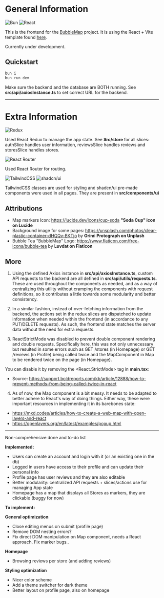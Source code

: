 # General Information

![Bun](https://img.shields.io/badge/Bun-%23000000.svg?style=for-the-badge&logo=bun&logoColor=white)
![React](https://img.shields.io/badge/react-%2320232a.svg?style=for-the-badge&logo=react&logoColor=%2361DAFB)

This is the frontend for the [BubbleMap](https://github.com/SebilleK/BubbleMap) project.
It is using the React + Vite template found [here](https://github.com/SebilleK/bun-shadcnreact).

Currently under development.

## Quickstart

```bash
bun i
bun run dev
```

Make sure the backend and the database are BOTH running.
See **src/api/axiosInstance.ts** to set correct URL for the backend.

---

# Extra Information

![Redux](https://img.shields.io/badge/redux-%23593d88.svg?style=for-the-badge&logo=redux&logoColor=white)

Used React Redux to manage the app state. See **Src/store** for all slices: authSlice handles user information, reviewsSlice handles reviews and storesSlice handles stores.

![React Router](https://img.shields.io/badge/React_Router-CA4245?style=for-the-badge&logo=react-router&logoColor=white)

Used React Router for routing.

![TailwindCSS](https://img.shields.io/badge/tailwindcss-%2338B2AC.svg?style=for-the-badge&logo=tailwind-css&logoColor=white)
![shadcn/ui](https://img.shields.io/badge/shadcn/ui%20%20-8A2BE2?link=https://ui.shadcn.com/)

TailwindCSS classes are used for styling and shadcn/ui pre-made components were used in all pages. They are present in **src/components/ui**

## Attributions

- Map markers Icon: https://lucide.dev/icons/cup-soda **"Soda Cup" icon on Lucide**
- Background image for some pages: https://unsplash.com/photos/clear-plastic-container-dHQQv-BKTjo by **Orimi Protograph on Unplash**
- Bubble Tea "BubbleMap" Logo: https://www.flaticon.com/free-icons/bubble-tea by **Luvdat on Flaticon**

## More

1. Using the defined Axios instance in **src/api/axiosInstance.ts**, custom API requests to the backend are all defined in **src/api/utils/requests.ts**. These are used throughout the components as needed, and as a way of centralizing this utility without cramping the components with request definitions, so it contributes a little towards some modularity and better consistency.

2. In a similar fashion, instead of over-fetching information from the backend, the actions set in the redux slices are dispatched to update information when needed within the frontend (in accordance to any PUT/DELETE requests). As such, the frontend state matches the server data without the need for extra requests.

3. ReactStrictMode was disabled to prevent double component rendering and double requests. Specifically here, this was not only unnecessary but resulted in some errors such as GET /stores (in Homepage) or GET /reviews (in Profile) being called twice and the MapComponent in Map to be rendered twice on the page (in Homepage).

You can disable it by removing the <React.StrictMode> tag in **main.tsx**:

- Source: https://support.boldreports.com/kb/article/12888/how-to-prevent-methods-from-being-called-twice-in-react

4. As of now, the Map component is a bit messy. It needs to be adapted to better adhere to React's way of doing things. Either way, these were important resources in implementing it in its barebones state:

- https://mxd.codes/articles/how-to-create-a-web-map-with-open-layers-and-react
- https://openlayers.org/en/latest/examples/popup.html

---

Non-comprehensive done and to-do list

**Implemented:**

- Users can create an account and login with it (or an existing one in the db)
- Logged in users have access to their profile and can update their personal info
- Profile page has user reviews and they are also editable
- Better modularity: centralized API requests + slices/actions use for managing App state
- Homepage has a map that displays all Stores as markers, they are clickable (buggy for now)

**To implement:**

**General optimization**

- Close editing menus on submit (profile page)
- Remove DOM nesting errors?
- Fix direct DOM manipulation on Map component, needs a React approach. Fix marker bugs..

**Homepage**

- Browsing reviews per store (and adding reviews)

**Styling optimization**

- Nicer color scheme
- Add a theme switcher for dark theme
- Better layout on profile page, also on homepage
